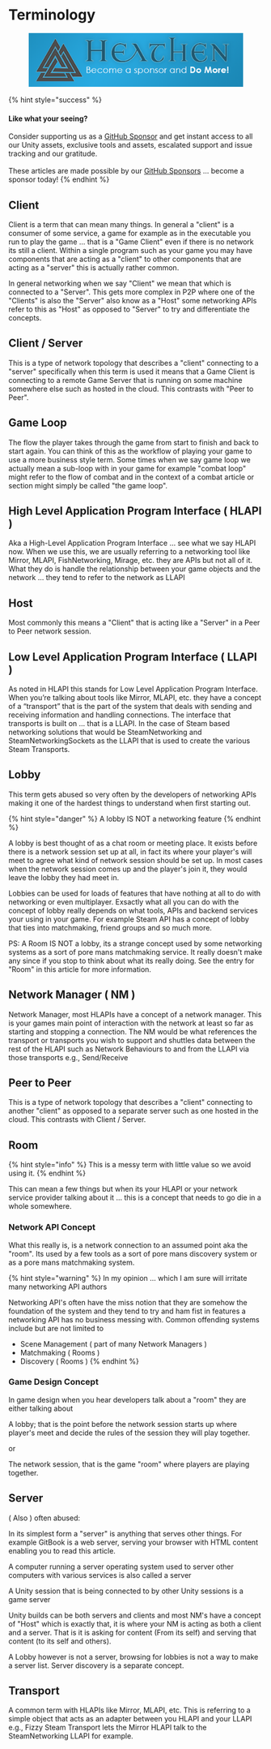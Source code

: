 # Terminology

<figure><img src="../../../.gitbook/assets/512x128 Sponsor Banner.png" alt="Become a sponsor and Do More"><figcaption></figcaption></figure>

{% hint style="success" %}
#### Like what your seeing?

Consider supporting us as a [GitHub Sponsor](../../../become-a-sponsor/) and get instant access to all our Unity assets, exclusive tools and assets, escalated support and issue tracking and our gratitude.\
\
These articles are made possible by our [GitHub Sponsors](https://github.com/sponsors/heathen-engineering) ... become a sponsor today!
{% endhint %}

## Client

Client is a term that can mean many things. In general a "client" is a consumer of some service, a game for example as in the executable you run to play the game ... that is a "Game Client" even if there is no network its still a client. Within a single program such as your game you may have components that are acting as a "client" to other components that are acting as a "server" this is actually rather common.

In general networking when we say "Client" we mean that which is connected to a "Server". This gets more complex in P2P where one of the "Clients" is also the "Server" also know as a "Host" some networking APIs refer to this as "Host" as opposed to "Server" to try and differentiate the concepts.

## Client / Server

This is a type of network topology that describes a "client" connecting to a "server" specifically when this term is used it means that a Game Client is connecting to a remote Game Server that is running on some machine somewhere else such as hosted in the cloud. This contrasts with "Peer to Peer".

## Game Loop

The flow the player takes through the game from start to finish and back to start again. You can think of this as the workflow of playing your game to use a more business style term. Some times when we say game loop we actually mean a sub-loop with in your game for example "combat loop" might refer to the flow of combat and in the context of a combat article or section might simply be called "the game loop".

## High Level Application Program Interface ( HLAPI )

Aka a High-Level Application Program Interface … see what we say HLAPI now. When we use this, we are usually referring to a networking tool like Mirror, MLAPI, FishNetworking, Mirage, etc. they are APIs but not all of it. What they do is handle the relationship between your game objects and the network … they tend to refer to the network as LLAPI

## Host

Most commonly this means a "Client" that is acting like a "Server" in a Peer to Peer network session.

## Low Level Application Program Interface ( LLAPI )

As noted in HLAPI this stands for Low Level Application Program Interface. When you’re talking about tools like Mirror, MLAPI, etc. they have a concept of a “transport” that is the part of the system that deals with sending and receiving information and handling connections. The interface that transports is built on … that is a LLAPI. In the case of Steam based networking solutions that would be SteamNetworking and SteamNetworkingSockets as the LLAPI that is used to create the various Steam Transports.

## Lobby

This term gets abused so very often by the developers of networking APIs making it one of the hardest things to understand when first starting out.

{% hint style="danger" %}
A lobby IS NOT a networking feature
{% endhint %}

A lobby is best thought of as a chat room or meeting place. It exists before there is a network session set up at all, in fact its where your player's will meet to agree what kind of network session should be set up. In most cases when the network session comes up and the player's join it, they would leave the lobby they had meet in.

Lobbies can be used for loads of features that have nothing at all to do with networking or even multiplayer. Exsactly what all you can do with the concept of lobby really depends on what tools, APIs and backend services your using in your game. For example Steam API has a concept of lobby that ties into matchmaking, friend groups and so much more.

PS: A Room IS NOT a lobby, its a strange concept used by some networking systems as a sort of pore mans matchmaking service. It really doesn't make any since if you stop to think about what its really doing. See the entry for "Room" in this article for more information.

## Network Manager ( NM )

Network Manager, most HLAPIs have a concept of a network manager. This is your games main point of interaction with the network at least so far as starting and stopping a connection. The NM would be what references the transport or transports you wish to support and shuttles data between the rest of the HLAPI such as Network Behaviours to and from the LLAPI via those transports e.g., Send/Receive

## Peer to Peer

This is a type of network topology that describes a "client" connecting to another "client" as opposed to a separate server such as one hosted in the cloud. This contrasts with Client / Server.

## Room

{% hint style="info" %}
This is a messy term with little value so we avoid using it.
{% endhint %}

This can mean a few things but when its your HLAPI or your network service provider talking about it ... this is a concept that needs to go die in a whole somewhere.&#x20;

### Network API Concept

What this really is, is a network connection to an assumed point aka the "room". Its used by a few tools as a sort of pore mans discovery system or as a pore mans matchmaking system.&#x20;

{% hint style="warning" %}
In my opinion ... which I am sure will irritate many networking API authors

Networking API's often have the miss notion that they are somehow the foundation of the system and they tend to try and ham fist in features a networking API has no business messing with. Common offending systems include but are not limited to

* Scene Management ( part of many Network Managers )
* Matchmaking ( Rooms )&#x20;
* Discovery ( Rooms )
{% endhint %}

### Game Design Concept

In game design when you hear developers talk about a "room" they are either talking about

A lobby; that is the point before the network session starts up where player's meet and decide the rules of the session they will play together.

or

The network session, that is the game "room" where players are playing together.&#x20;

## Server

( Also ) often abused:

In its simplest form a "server" is anything that serves other things. For example GitBook is a web server, serving your browser with HTML content enabling you to read this article.

A computer running a server operating system used to server other computers with various services is also called a server

A Unity session that is being connected to by other Unity sessions is a game server

Unity builds can be both servers and clients and most NM's have a concept of "Host" which is exactly that, it is where your NM is acting as both a client and a server. That is it is asking for content (From its self) and serving that content (to its self and others).

A Lobby however is not a server, browsing for lobbies is not a way to make a server list. Server discovery is a separate concept.

## Transport

A common term with HLAPIs like Mirror, MLAPI, etc. This is referring to a simple object that acts as an adapter between you HLAPI and your LLAPI e.g., Fizzy Steam Transport lets the Mirror HLAPI talk to the SteamNetworking LLAPI for example.
